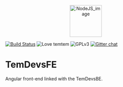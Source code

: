 <p align="center" style="margin-top: -10px">
  <img src="https://i.imgur.com/y9ejdHQ.png" alt="NodeJS_image" height=100/>
</p>

[![Build Status](https://travis-ci.org/Temdevs/TemDevsFE.svg?branch=master)](https://travis-ci.org/Temdevs/TemDevsFE)
![Love temtem](https://img.shields.io/badge/temtem-%E2%9D%A4-green.svg)
![GPLv3](https://img.shields.io/badge/license-GPLv3-blue.svg)
[![Gitter chat](https://img.shields.io/badge/chat-on%20gitter-%2344ae8e.svg)](https://gitter.im/Temdevs/Lobby)

# TemDevsFE
Angular front-end linked with the TemDevsBE.
